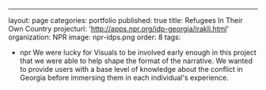 ---
layout: page
categories: portfolio
published: true
title: Refugees In Their Own Country
projecturl: 'http://apps.npr.org/idp-georgia/irakli.html'
organization: NPR
image: npr-idps.png
order: 8
tags:
  - npr
We were lucky for Visuals to be involved early enough in this project that we were able to help shape the format of the narrative. We wanted to provide users with a base level of knowledge about the conflict in Georgia before immersing them in each individual's experience.
